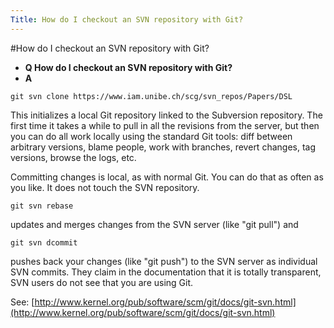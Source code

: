 ```yaml
---
Title: How do I checkout an SVN repository with Git?
---
```

#How do I checkout an SVN repository with Git?
- **Q How do I checkout an SVN repository with Git?**
- **A**
```
git svn clone https://www.iam.unibe.ch/scg/svn_repos/Papers/DSL
```
This initializes a local Git repository linked to the Subversion repository. The first time it takes a while to pull in all the revisions from the server, but then you can do all work locally using the standard Git tools: diff between arbitrary versions, blame people, work with branches, revert changes, tag versions, browse the logs, etc.

Committing changes is local, as with normal Git. You can do that as often as you like. It does not touch the SVN repository.

```
git svn rebase
```

updates and merges changes from the SVN server (like "git pull") and

```
git svn dcommit
```

pushes back your changes (like "git push") to the SVN server as individual SVN commits. They claim in the documentation that it is totally transparent, SVN users do not see that you are using Git.

See: [http://www.kernel.org/pub/software/scm/git/docs/git-svn.html](http://www.kernel.org/pub/software/scm/git/docs/git-svn.html)
